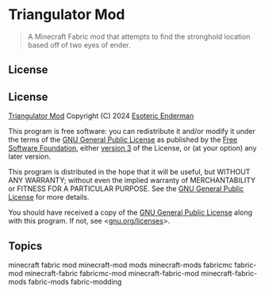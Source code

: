 # Triangulator Mod

> A Minecraft Fabric mod that attempts to find the stronghold location based off of two eyes of ender.

## License

## License

[Triangulator Mod](./) Copyright (C) 2024 [Esoteric Enderman](https://enderman.dev)

This program is free software: you can redistribute it and/or modify it under the terms of the [GNU General Public License](./LICENSE) as published by the [Free Software Foundation](https://www.fsf.org/), either [version 3](./LICENSE) of the License, or (at your option) any later version.

This program is distributed in the hope that it will be useful, but WITHOUT ANY WARRANTY; without even the implied warranty of MERCHANTABILITY or FITNESS FOR A PARTICULAR PURPOSE. See the [GNU General Public License](./LICENSE) for more details.

You should have received a copy of the [GNU General Public License](./LICENSE) along with this program. If not, see <[gnu.org/licenses](https://www.gnu.org/licenses/)>.

## Topics

minecraft fabric mod minecraft-mod mods minecraft-mods fabricmc fabric-mod minecraft-fabric fabricmc-mod minecraft-fabric-mod minecraft-fabric-mods fabric-mods fabric-modding

